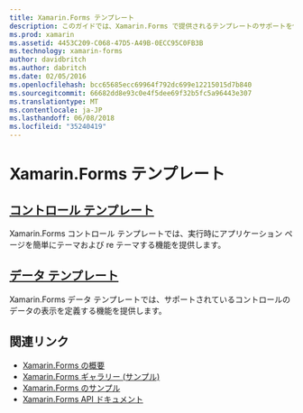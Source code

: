 ```yaml
---
title: Xamarin.Forms テンプレート
description: このガイドでは、Xamarin.Forms で提供されるテンプレートのサポートを使用する方法について説明します。 これには、コントロールのテンプレートは、実行時に簡単にテーマと re テーマ ページに使用できる、およびデータのテンプレートは、サポートされているコントロール上のデータのプレゼンテーションの定義が含まれます。
ms.prod: xamarin
ms.assetid: 4453C209-C068-47D5-A49B-0ECC95C0FB3B
ms.technology: xamarin-forms
author: davidbritch
ms.author: dabritch
ms.date: 02/05/2016
ms.openlocfilehash: bcc65685ecc69964f792dc699e12215015d7b840
ms.sourcegitcommit: 66682dd8e93c0e4f5dee69f32b5fc5a96443e307
ms.translationtype: MT
ms.contentlocale: ja-JP
ms.lasthandoff: 06/08/2018
ms.locfileid: "35240419"
---
```

# <a name="xamarinforms-templates"></a>Xamarin.Forms テンプレート

## <a name="control-templatescontrol-templatesindexmd"></a>[コントロール テンプレート](control-templates/index.md)

Xamarin.Forms コントロール テンプレートでは、実行時にアプリケーション ページを簡単にテーマおよび re テーマする機能を提供します。

## <a name="data-templatesdata-templatesindexmd"></a>[データ テンプレート](data-templates/index.md)

Xamarin.Forms データ テンプレートでは、サポートされているコントロールのデータの表示を定義する機能を提供します。


## <a name="related-links"></a>関連リンク

- [Xamarin.Forms の概要](~/xamarin-forms/get-started/introduction-to-xamarin-forms.md)
- [Xamarin.Forms ギャラリー (サンプル)](https://developer.xamarin.com/samples/FormsGallery/)
- [Xamarin.Forms のサンプル](https://developer.xamarin.com/samples/tag/Xamarin.Forms/)
- [Xamarin.Forms API ドキュメント](https://developer.xamarin.com/api/namespace/Xamarin.Forms/)
